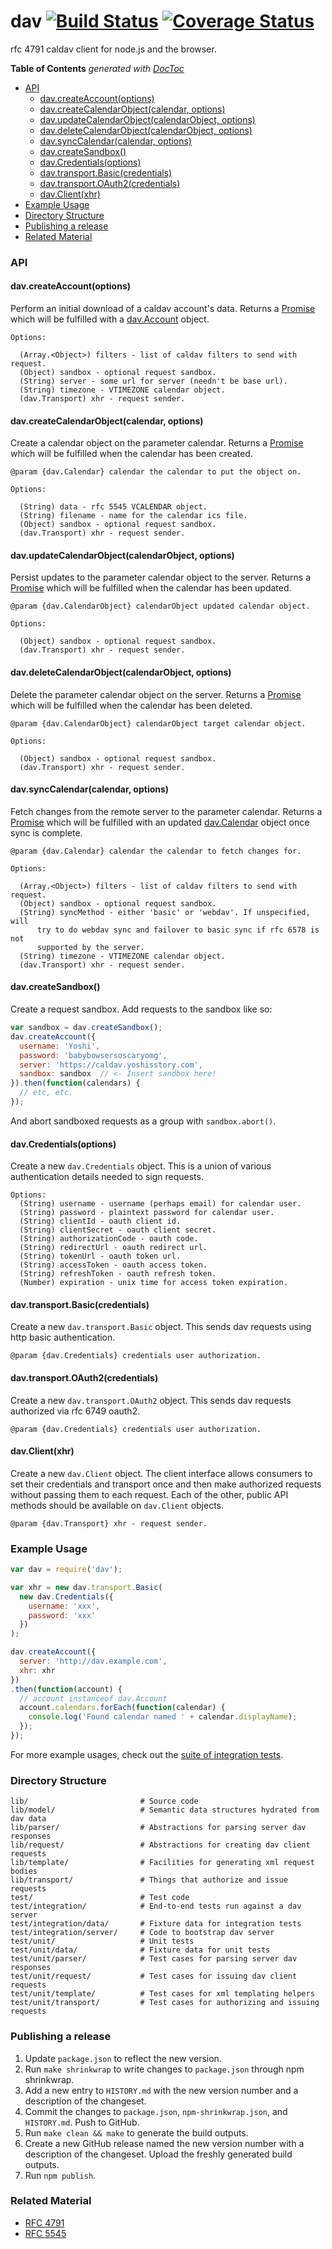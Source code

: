 dav [![Build Status](https://travis-ci.org/gaye/dav.png?branch=master)](https://travis-ci.org/gaye/dav) [![Coverage Status](https://img.shields.io/coveralls/gaye/dav.svg)](https://coveralls.io/r/gaye/dav)
=========

rfc 4791 caldav client for node.js and the browser.

<!-- START doctoc generated TOC please keep comment here to allow auto update -->
<!-- DON'T EDIT THIS SECTION, INSTEAD RE-RUN doctoc TO UPDATE -->
**Table of Contents**  *generated with [DocToc](http://doctoc.herokuapp.com/)*

- [API](#api)
  - [dav.createAccount(options)](#davcreateaccountoptions)
  - [dav.createCalendarObject(calendar, options)](#davcreatecalendarobjectcalendar-options)
  - [dav.updateCalendarObject(calendarObject, options)](#davupdatecalendarobjectcalendarobject-options)
  - [dav.deleteCalendarObject(calendarObject, options)](#davdeletecalendarobjectcalendarobject-options)
  - [dav.syncCalendar(calendar, options)](#davsynccalendarcalendar-options)
  - [dav.createSandbox()](#davcreatesandbox)
  - [dav.Credentials(options)](#davcredentialsoptions)
  - [dav.transport.Basic(credentials)](#davtransportbasiccredentials)
  - [dav.transport.OAuth2(credentials)](#davtransportoauth2credentials)
  - [dav.Client(xhr)](#davclientxhr)
- [Example Usage](#example-usage)
- [Directory Structure](#directory-structure)
- [Publishing a release](#publishing-a-release)
- [Related Material](#related-material)

<!-- END doctoc generated TOC please keep comment here to allow auto update -->

### API

#### dav.createAccount(options)

Perform an initial download of a caldav account's data. Returns a [Promise](https://developer.mozilla.org/docs/Web/JavaScript/Reference/Global_Objects/Promise) which will be fulfilled with a [dav.Account](https://github.com/gaye/dav/blob/master/lib/model/account.js) object.

```
Options:

  (Array.<Object>) filters - list of caldav filters to send with request.
  (Object) sandbox - optional request sandbox.
  (String) server - some url for server (needn't be base url).
  (String) timezone - VTIMEZONE calendar object.
  (dav.Transport) xhr - request sender.
```

#### dav.createCalendarObject(calendar, options)

Create a calendar object on the parameter calendar. Returns a [Promise](https://developer.mozilla.org/docs/Web/JavaScript/Reference/Global_Objects/Promise) which will be fulfilled when the calendar has been created.

```
@param {dav.Calendar} calendar the calendar to put the object on.

Options:

  (String) data - rfc 5545 VCALENDAR object.
  (String) filename - name for the calendar ics file.
  (Object) sandbox - optional request sandbox.
  (dav.Transport) xhr - request sender.
```

#### dav.updateCalendarObject(calendarObject, options)

Persist updates to the parameter calendar object to the server. Returns a [Promise](https://developer.mozilla.org/docs/Web/JavaScript/Reference/Global_Objects/Promise) which will be fulfilled when the calendar has been updated.

```
@param {dav.CalendarObject} calendarObject updated calendar object.

Options:

  (Object) sandbox - optional request sandbox.
  (dav.Transport) xhr - request sender.
```

#### dav.deleteCalendarObject(calendarObject, options)

Delete the parameter calendar object on the server. Returns a [Promise](https://developer.mozilla.org/docs/Web/JavaScript/Reference/Global_Objects/Promise) which will be fulfilled when the calendar has been deleted.

```
@param {dav.CalendarObject} calendarObject target calendar object.

Options:

  (Object) sandbox - optional request sandbox.
  (dav.Transport) xhr - request sender.
```

#### dav.syncCalendar(calendar, options)

Fetch changes from the remote server to the parameter calendar. Returns a [Promise](https://developer.mozilla.org/docs/Web/JavaScript/Reference/Global_Objects/Promise) which will be fulfilled with an updated [dav.Calendar](https://github.com/gaye/dav/blob/master/lib/model/calendar.js) object once sync is complete.

```
@param {dav.Calendar} calendar the calendar to fetch changes for.

Options:

  (Array.<Object>) filters - list of caldav filters to send with request.
  (Object) sandbox - optional request sandbox.
  (String) syncMethod - either 'basic' or 'webdav'. If unspecified, will
      try to do webdav sync and failover to basic sync if rfc 6578 is not
      supported by the server.
  (String) timezone - VTIMEZONE calendar object.
  (dav.Transport) xhr - request sender.
```

#### dav.createSandbox()

Create a request sandbox. Add requests to the sandbox like so:

```js
var sandbox = dav.createSandbox();
dav.createAccount({
  username: 'Yoshi',
  password: 'babybowsersoscaryomg',
  server: 'https://caldav.yoshisstory.com',
  sandbox: sandbox  // <- Insert sandbox here!
}).then(function(calendars) {
  // etc, etc.
});
```
And abort sandboxed requests as a group with `sandbox.abort()`.

#### dav.Credentials(options)

Create a new `dav.Credentials` object. This is a union of various authentication details needed to sign requests.

```
Options:
  (String) username - username (perhaps email) for calendar user.
  (String) password - plaintext password for calendar user.
  (String) clientId - oauth client id.
  (String) clientSecret - oauth client secret.
  (String) authorizationCode - oauth code.
  (String) redirectUrl - oauth redirect url.
  (String) tokenUrl - oauth token url.
  (String) accessToken - oauth access token.
  (String) refreshToken - oauth refresh token.
  (Number) expiration - unix time for access token expiration.
```

#### dav.transport.Basic(credentials)

Create a new `dav.transport.Basic` object. This sends dav requests using http basic authentication.

```
@param {dav.Credentials} credentials user authorization.
```

#### dav.transport.OAuth2(credentials)

Create a new `dav.transport.OAuth2` object. This sends dav requests authorized via rfc 6749 oauth2.

```
@param {dav.Credentials} credentials user authorization.
```

#### dav.Client(xhr)

Create a new `dav.Client` object. The client interface allows consumers to set their credentials and transport once and then make authorized requests without passing them to each request. Each of the other, public API methods should be available on `dav.Client` objects.

```
@param {dav.Transport} xhr - request sender.
```

### Example Usage

```js
var dav = require('dav');

var xhr = new dav.transport.Basic(
  new dav.Credentials({
    username: 'xxx',
    password: 'xxx'
  })
);

dav.createAccount({
  server: 'http://dav.example.com',
  xhr: xhr
})
.then(function(account) {
  // account instanceof dav.Account
  account.calendars.forEach(function(calendar) {
    console.log('Found calendar named ' + calendar.displayName);
  });
});
```

For more example usages, check out the [suite of integration tests](https://github.com/gaye/davjs/tree/master/test/integration).

### Directory Structure

```
lib/                         # Source code
lib/model/                   # Semantic data structures hydrated from dav data
lib/parser/                  # Abstractions for parsing server dav responses
lib/request/                 # Abstractions for creating dav client requests
lib/template/                # Facilities for generating xml request bodies
lib/transport/               # Things that authorize and issue requests
test/                        # Test code
test/integration/            # End-to-end tests run against a dav server
test/integration/data/       # Fixture data for integration tests
test/integration/server/     # Code to bootstrap dav server
test/unit/                   # Unit tests
test/unit/data/              # Fixture data for unit tests
test/unit/parser/            # Test cases for parsing server dav responses
test/unit/request/           # Test cases for issuing dav client requests
test/unit/template/          # Test cases for xml templating helpers
test/unit/transport/         # Test cases for authorizing and issuing requests
```

### Publishing a release

1. Update `package.json` to reflect the new version.
2. Run `make shrinkwrap` to write changes to `package.json` through npm shrinkwrap.
3. Add a new entry to `HISTORY.md` with the new version number and a description of the changeset.
4. Commit the changes to `package.json`, `npm-shrinkwrap.json`, and `HISTORY.md`. Push to GitHub.
5. Run `make clean && make` to generate the build outputs.
6. Create a new GitHub release named the new version number with a description of the changeset. Upload the freshly generated build outputs.
7. Run `npm publish`.

### Related Material

+ [RFC 4791](http://tools.ietf.org/html/rfc4791)
+ [RFC 5545](http://tools.ietf.org/html/rfc5545)
